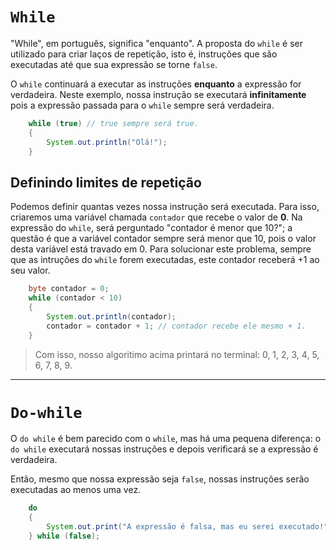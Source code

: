 # `While`
"While", em português, significa "enquanto". A proposta do `while` é ser utilizado para criar laços de repetição, isto é, instruções que são executadas até que sua expressão se torne `false`.

O `while` continuará a executar as instruções __enquanto__ a expressão for verdadeira. Neste exemplo, nossa instrução se executará __infinitamente__ pois a expressão passada para o `while` sempre será verdadeira.

```java
    while (true) // true sempre será true.
    {
        System.out.println("Olá!");
    }
```

## Definindo limites de repetição
Podemos definir quantas vezes nossa instrução será executada.
Para isso, criaremos uma variável chamada `contador` que recebe o valor de __0__. Na expressão do `while`, será perguntado
"contador é menor que 10?"; a questão é que a variável contador sempre será menor que 10, pois o valor desta 
variável está travado em 0. Para solucionar este problema, sempre que as intruções do `while` forem
executadas, este contador receberá +1 ao seu valor. 

```java
    byte contador = 0;
    while (contador < 10)
    {
        System.out.println(contador);
        contador = contador + 1; // contador recebe ele mesmo + 1. 
    }
```
> Com isso, nosso algoritimo acima printará no terminal: 0, 1, 2, 3, 4, 5, 6, 7, 8, 9. 

___________________

# `Do-while`
O `do while` é bem parecido com o `while`, mas há uma pequena diferença: o `do while` executará
nossas instruções e depois verificará se a expressão é verdadeira.

Então, mesmo que nossa expressão seja `false`, nossas instruções serão executadas ao menos uma vez.

```java
    do 
    {
        System.out.print("A expressão é falsa, mas eu serei executado!");
    } while (false);
```